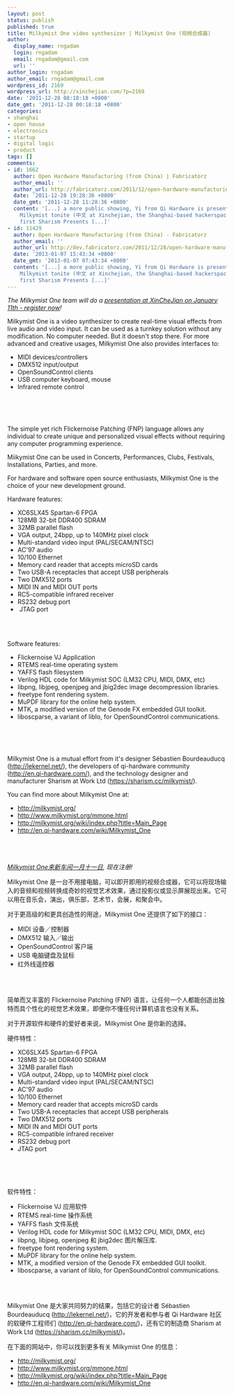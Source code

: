 ```yaml
---
layout: post
status: publish
published: true
title: Milkymist One video synthesizer | Milkymist One (视频合成器)
author:
  display_name: rngadam
  login: rngadam
  email: rngadam@gmail.com
  url: ''
author_login: rngadam
author_email: rngadam@gmail.com
wordpress_id: 2169
wordpress_url: http://xinchejian.com/?p=2169
date: '2011-12-28 08:18:18 +0800'
date_gmt: '2011-12-28 00:18:18 +0800'
categories:
- shanghai
- open house
- electronics
- startup
- digital logic
- product
tags: []
comments:
- id: 1662
  author: Open Hardware Manufacturing (from China) | Fabricatorz
  author_email: ''
  author_url: http://fabricatorz.com/2011/12/open-hardware-manufacturing-from-china/
  date: '2011-12-28 19:28:36 +0800'
  date_gmt: '2011-12-28 11:28:36 +0800'
  content: '[...] a more public showing, Yi from Qi Hardware is presenting about the
    Milkymist tonite (中文 at Xinchejian, the Shanghai-based hackerspace we held the
    first Sharism Presents [...]'
- id: 11429
  author: Open Hardware Manufacturing (from China) - Fabricatorz
  author_email: ''
  author_url: http://dev.fabricatorz.com/2011/12/28/open-hardware-manufacturing-from-china/
  date: '2013-01-07 15:43:34 +0800'
  date_gmt: '2013-01-07 07:43:34 +0800'
  content: '[...] a more public showing, Yi from Qi Hardware is presenting about the
    Milkymist tonite (中文 at Xinchejian, the Shanghai-based hackerspace we held the
    first Sharism Presents [...]'
---
```

<p><!--:en-->
<div><em>The Milkymist One team will do a <a href="http://xinchejian.com/event/?ee=88">presentation at XinCheJian on January 11th - register now</a>!</em></div></p>
<div>Milkymist One is a video synthesizer to create real-time visual effects from live audio and video input. It can be used as a turnkey solution without any modification. No computer needed. But it doesn't stop there. For more advanced and creative usages, Milkymist One also provides interfaces to:</div></p>
<div>
<div>
<ul>
<li>MIDI devices/controllers</li>
<li>DMX512 input/output</li>
<li>OpenSoundControl clients</li>
<li>USB computer keyboard, mouse</li>
<li>Infrared remote control</li><br />
</ul><br />
</div><br />
</div></p>
<div>The simple yet rich Flickernoise Patching (FNP) language allows any individual to create unique and personalized visual effects without requiring any computer programming experience.</div></p>
<div>Miikymist One can be used in Concerts, Performances, Clubs, Festivals, Installations, Parties, and more.</div></p>
<div>
<div>For hardware and software open source enthusiasts, Milkymist One is the choice of your new development ground.</div></p>
<div>Hardware features:</div></p>
<div>
<ul>
<li>XC6SLX45 Spartan-6 FPGA</li>
<li>128MB 32-bit DDR400 SDRAM</li>
<li>32MB parallel flash</li>
<li>VGA output, 24bpp, up to 140MHz pixel clock</li>
<li>Multi-standard video input (PAL/SECAM/NTSC)</li>
<li>AC'97 audio</li>
<li>10/100 Ethernet</li>
<li>Memory card reader that accepts microSD cards</li>
<li>Two USB-A receptacles that accept USB peripherals</li>
<li>Two DMX512 ports</li>
<li>MIDI IN and MIDI OUT ports</li>
<li>RC5-compatible infrared receiver</li>
<li>RS232 debug port</li>
<li>&nbsp;JTAG port</li><br />
</ul><br />
</div></p>
<div>Software features:</div></p>
<div>
<ul>
<li>Flickernoise VJ Application</li>
<li>RTEMS real-time operating system</li>
<li>YAFFS flash filesystem</li>
<li>Verilog HDL code for Milkymist SOC (LM32 CPU, MIDI, DMX, etc)</li>
<li>libpng, libjpeg, openjpeg and jbig2dec image decompression libraries.</li>
<li>freetype font rendering system.</li>
<li>MuPDF library for the online help system.</li>
<li>MTK, a modified version of the Genode FX embedded GUI toolkit.</li>
<li>liboscparse, a variant of liblo, for OpenSoundControl communications.</li><br />
</ul><br />
</div><br />
</div></p>
<div>
<div>Milkymist One is a mutual effort from it's designer S&eacute;bastien Bourdeauducq (<a href="http://lekernel.net/" target="_blank">http://lekernel.net/</a>), the developers of qi-hardware community (<a href="http://en.qi-hardware.com/" target="_blank">http://en.qi-hardware.com/</a>), and the technology designer and manufacturer Sharism at Work Ltd (<a href="https://sharism.cc/milkymist/" target="_blank">https://sharism.cc/milkymist/</a><wbr>).</wbr></div></p>
<div>You can find more about Milkymist One at:</div></p>
<div>
<ul>
<li><a href="http://milkymist.org/" target="_blank">http://milkymist.org/</a></li>
<li><a href="http://www.milkymist.org/mmone.html" target="_blank">http://www.milkymist.org/<wbr>mmone.html</wbr></a></li>
<li><a href="http://milkymist.org/wiki/index.php?title=Main_Page" target="_blank">http://milkymist.org/wiki/<wbr>index.php?title=Main_Page</wbr></a></li>
<li><a href="http://en.qi-hardware.com/wiki/Milkymist_One" target="_blank">http://en.qi-hardware.com/<wbr>wiki/Milkymist_One</wbr></a></li><br />
</ul><br />
</div><br />
</div><!--:--><!--:zh-->
<div><em><a href="http://xinchejian.com/event/?ee=88">Milkymist One来新车间一月十一日</a>,&nbsp;现在注册!</em></div></p>
<div>Milkymist One 是一台不用接电脑，可以即开即用的视频合成器，<wbr>它可以将现场输入的音频和视频转换成奇妙的视觉艺术效果，<wbr>通过投影仪或显示屏展现出来。它可以用在音乐会，演出，俱乐部，<wbr>艺术节，会展，和聚会中。</wbr></wbr></wbr></div></p>
<div>对于更高级的和更具创造性的用途，Milkymist One&nbsp;还提供了如下的接口：</div></p>
<div>
<ul>
<li>MIDI 设备／控制器</li>
<li>DMX512 输入／输出</li>
<li>OpenSoundControl 客户端</li>
<li>USB 电脑键盘及鼠标</li>
<li>红外线遥控器</li><br />
</ul><br />
</div></p>
<div>简单而又丰富的 Flickernoise Patching (FNP) 语言，让任何一个人都能创造出独特而具个性化的视觉艺术效果，<wbr>即便你不懂任何计算机语言也没有关系。</wbr></div></p>
<div>对于开源软件和硬件的爱好者来说，Milkymist&nbsp;One 是你新的选择。</div></p>
<div>硬件特性：</div></p>
<div>
<div>
<ul>
<li>XC6SLX45 Spartan-6 FPGA</li>
<li>128MB 32-bit DDR400 SDRAM</li>
<li>32MB parallel flash</li>
<li>VGA output, 24bpp, up to 140MHz pixel clock</li>
<li>Multi-standard video input (PAL/SECAM/NTSC)</li>
<li>AC'97 audio</li>
<li>10/100 Ethernet</li>
<li>Memory card reader that accepts microSD cards</li>
<li>Two USB-A receptacles that accept USB peripherals</li>
<li>Two DMX512 ports</li>
<li>MIDI IN and MIDI OUT ports</li>
<li>RC5-compatible infrared receiver</li>
<li>RS232 debug port</li>
<li>JTAG port</li><br />
</ul><br />
</div><br />
</div></p>
<div>软件特性：</div></p>
<div>
<ul>
<li>Flickernoise VJ 应用软件</li>
<li>RTEMS real-time 操作系统</li>
<li>YAFFS flash 文件系统</li>
<li>Verilog HDL code for Milkymist SOC (LM32 CPU, MIDI, DMX, etc)</li>
<li>libpng, libjpeg, openjpeg 和 jbig2dec 图片解压库.</li>
<li>freetype font rendering system.</li>
<li>MuPDF library for the online help system.</li>
<li>MTK, a modified version of the Genode FX embedded GUI toolkit.</li>
<li>liboscparse, a variant of liblo, for OpenSoundControl communications.</li><br />
</ul><br />
</div></p>
<div>Milkymist One 是大家共同努力的结果，包括它的设计者 S&eacute;bastien Bourdeauducq (<a href="http://lekernel.net/" target="_blank">http://lekernel.net/</a>)，<wbr>它的开发者和参与者 Qi Hardware 社区的软硬件工程师们 (<a href="http://en.qi-hardware.com/" target="_blank">http://en.qi-hardware.com/</a>)，<wbr>还有它的制造商 Sharism at Work Ltd (<a href="https://sharism.cc/milkymist/" target="_blank">https://sharism.cc/milkymist/</a><wbr>)。</wbr></wbr></wbr></div></p>
<div>在下面的网站中，你可以找到更多有关 Milkymist One 的信息：</div></p>
<div>
<div>
<ul>
<li><a href="http://milkymist.org/" target="_blank">http://milkymist.org/</a></li>
<li><a href="http://www.milkymist.org/mmone.html" target="_blank">http://www.milkymist.org/<wbr>mmone.html</wbr></a></li>
<li><a href="http://milkymist.org/wiki/index.php?title=Main_Page" target="_blank">http://milkymist.org/wiki/<wbr>index.php?title=Main_Page</wbr></a></li>
<li><a href="http://en.qi-hardware.com/wiki/Milkymist_One" target="_blank">http://en.qi-hardware.com/<wbr>wiki/Milkymist_One</wbr></a></li><br />
</ul><br />
</div><br />
</div><!--:--></p>
